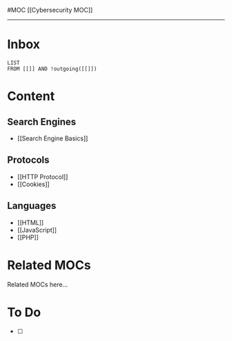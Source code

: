 #MOC
[[Cybersecurity MOC]]
- - -
# Inbox
```dataview
LIST
FROM [[]] AND !outgoing([[]])
```
# Content

## Search Engines

- [[Search Engine Basics]]

## Protocols

- [[HTTP Protocol]]
- [[Cookies]]

## Languages

- [[HTML]]
- [[JavaScript]]
- [[PHP]]
# Related MOCs

Related MOCs here...

# To Do

- [ ] 